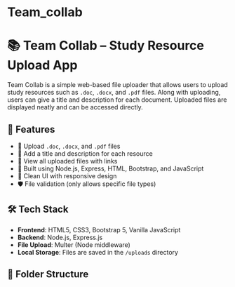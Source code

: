 # Team_collab
# 📚 Team Collab – Study Resource Upload App

Team Collab is a simple web-based file uploader that allows users to upload study resources such as `.doc`, `.docx`, and `.pdf` files. Along with uploading, users can give a title and description for each document. Uploaded files are displayed neatly and can be accessed directly.

## 🚀 Features

- 📄 Upload `.doc`, `.docx`, and `.pdf` files
- 📝 Add a title and description for each resource
- 📂 View all uploaded files with links
- 🧰 Built using Node.js, Express, HTML, Bootstrap, and JavaScript
- 🎯 Clean UI with responsive design
- 🛡️ File validation (only allows specific file types)

## 🛠️ Tech Stack

- **Frontend**: HTML5, CSS3, Bootstrap 5, Vanilla JavaScript
- **Backend**: Node.js, Express.js
- **File Upload**: Multer (Node middleware)
- **Local Storage**: Files are saved in the `/uploads` directory

## 📁 Folder Structure


